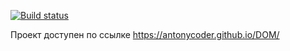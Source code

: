 [![Build status](https://ci.appveyor.com/api/projects/status/9gqb3ibaavn61i5w?svg=true)](https://ci.appveyor.com/project/AntonyCoder/dom)

Проект доступен по ссылке https://antonycoder.github.io/DOM/